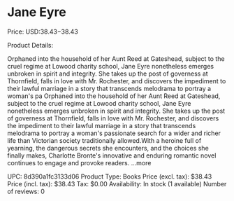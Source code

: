 # Jane Eyre

Price: USD:$38.43-$38.43

Product Details:

Orphaned into the household of her Aunt Reed at Gateshead, subject to the cruel regime at Lowood charity school, Jane Eyre nonetheless emerges unbroken in spirit and integrity. She takes up the post of governess at Thornfield, falls in love with Mr. Rochester, and discovers the impediment to their lawful marriage in a story that transcends melodrama to portray a woman's pa Orphaned into the household of her Aunt Reed at Gateshead, subject to the cruel regime at Lowood charity school, Jane Eyre nonetheless emerges unbroken in spirit and integrity. She takes up the post of governess at Thornfield, falls in love with Mr. Rochester, and discovers the impediment to their lawful marriage in a story that transcends melodrama to portray a woman's passionate search for a wider and richer life than Victorian society traditionally allowed.With a heroine full of yearning, the dangerous secrets she encounters, and the choices she finally makes, Charlotte Bronte's innovative and enduring romantic novel continues to engage and provoke readers. ...more

UPC: 8d390a1fc3133d06
Product Type: Books
Price (excl. tax): $38.43
Price (incl. tax): $38.43
Tax: $0.00
Availability: In stock (1 available)
Number of reviews: 0